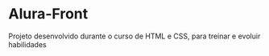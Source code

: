 # Alura-Front
 
Projeto desenvolvido durante o curso de HTML e CSS, para treinar e evoluir habilidades
